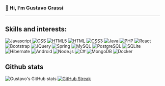 ### 👋 Hi, I’m Gustavo Grassi
---
<h2>Skills and interests:</h2>
<p>
  <img alt="Javascript" src="https://img.shields.io/badge/JavaScript-F7DF1E?style=flat&logo=javascript&logoColor=black">
  <img alt="CSS" src="https://img.shields.io/badge/CSS-239120?&style=flat&logo=css3&logoColor=white">
  <img alt="HTML5" src="https://img.shields.io/badge/HTML5-E34F26?style=flat&logo=html5&logoColor=white">
  <img alt="HTML" src="https://img.shields.io/badge/HTML-239120?style=flat&logo=html5&logoColor=white">
  <img alt="CSS3" src="https://img.shields.io/badge/CSS3-1572B6?style=flat&logo=css3&logoColor=white">
  <img alt="Java" src="https://img.shields.io/badge/Java-ED8B00?style=flat&logo=openjdk&logoColor=white">
  <img alt="PHP" src="https://img.shields.io/badge/PHP-777BB4?style=flat&logo=php&logoColor=white">
  <img alt="React" src="https://img.shields.io/badge/React-20232A?style=flat&logo=react&logoColor=61DAFB">
  <img alt="Bootstrap" src="https://img.shields.io/badge/Bootstrap-563D7C?style=flat&logo=bootstrap&logoColor=white">
  <img alt="JQuery" src="https://img.shields.io/badge/jQuery-0769AD?style=flat&logo=jquery&logoColor=white">
  <img alt="Spring" src="https://img.shields.io/badge/Spring-6DB33F?style=flat&logo=spring&logoColor=white">
  <img alt="MySQL" src="https://img.shields.io/badge/MySQL-00000F?style=flat&logo=mysql&logoColor=white">
  <img alt="PostgreSQL" src="https://img.shields.io/badge/PostgreSQL-316192?style=flat&logo=postgresql&logoColor=white">
  <img alt="SQLite" src="https://img.shields.io/badge/SQLite-07405E?style=flat&logo=sqlite&logoColor=white">
  <img alt="Hibernate" src="https://img.shields.io/badge/Hibernate-59666C?style=flat&logo=Hibernate&logoColor=white">
  <img alt="Android" src="https://img.shields.io/badge/Android-3DDC84?style=flat&logo=android&logoColor=white">
  <img alt="Node.js" src="https://img.shields.io/badge/Node.js-43853D?style=flat&logo=node.js&logoColor=white">
  <img alt="C#" src="https://img.shields.io/badge/C%23-239120?style=flat&logo=c-sharp&logoColor=white">
  <img alt="MongoDB" src="https://img.shields.io/badge/MongoDB-4EA94B?style=flat&logo=mongodb&logoColor=white">
  <img alt="Docker" src="https://img.shields.io/badge/-Docker-46a2f1?style=flat&logo=docker&logoColor=white" />
</p>
<h2>Github stats</h2>

![Gustavo's GitHub stats](https://github-readme-stats.vercel.app/api?username=gustavo2500&show_icons=true&theme=radical)
[![GitHub Streak](https://streak-stats.demolab.com?user=Gustavo2500&theme=radical&date_format=j%20M%5B%20Y%5D&card_width=467)](https://git.io/streak-stats)



